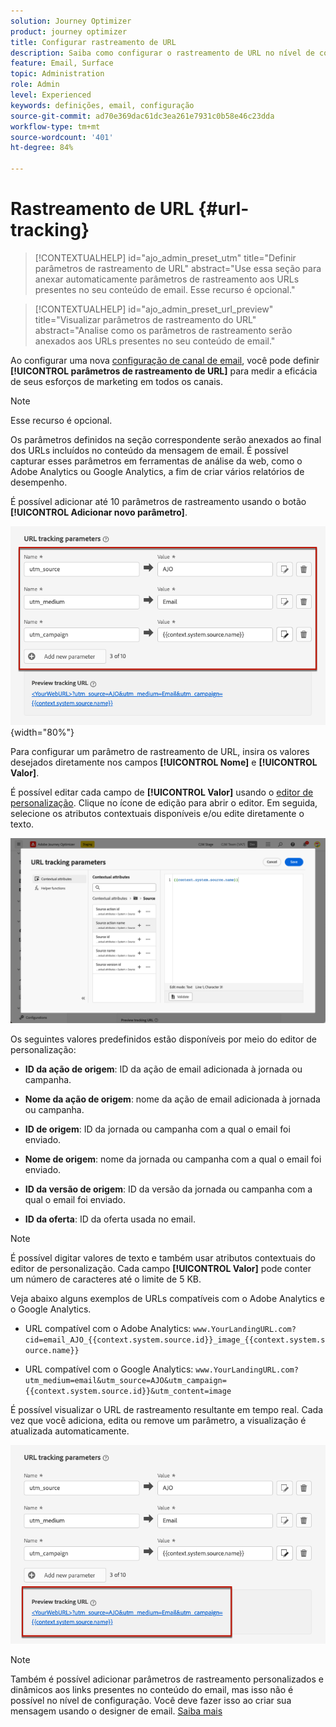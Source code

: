 ```yaml
---
solution: Journey Optimizer
product: journey optimizer
title: Configurar rastreamento de URL
description: Saiba como configurar o rastreamento de URL no nível de configuração de canal de email
feature: Email, Surface
topic: Administration
role: Admin
level: Experienced
keywords: definições, email, configuração
source-git-commit: ad70e369dac61dc3ea261e7931c0b58e46c23dda
workflow-type: tm+mt
source-wordcount: '401'
ht-degree: 84%

---
```



# Rastreamento de URL {#url-tracking}

>[!CONTEXTUALHELP]
>id="ajo_admin_preset_utm"
>title="Definir parâmetros de rastreamento de URL"
>abstract="Use essa seção para anexar automaticamente parâmetros de rastreamento aos URLs presentes no seu conteúdo de email. Esse recurso é opcional."

>[!CONTEXTUALHELP]
>id="ajo_admin_preset_url_preview"
>title="Visualizar parâmetros de rastreamento do URL"
>abstract="Analise como os parâmetros de rastreamento serão anexados aos URLs presentes no seu conteúdo de email."

Ao configurar uma nova [configuração de canal de email](email-settings.md), você pode definir **[!UICONTROL parâmetros de rastreamento de URL]** para medir a eficácia de seus esforços de marketing em todos os canais.

>[!NOTE]
>
>Esse recurso é opcional.

Os parâmetros definidos na seção correspondente serão anexados ao final dos URLs incluídos no conteúdo da mensagem de email. É possível capturar esses parâmetros em ferramentas de análise da web, como o Adobe Analytics ou Google Analytics, a fim de criar vários relatórios de desempenho.

É possível adicionar até 10 parâmetros de rastreamento usando o botão **[!UICONTROL Adicionar novo parâmetro]**.

![](assets/preset-url-tracking.png){width="80%"}

Para configurar um parâmetro de rastreamento de URL, insira os valores desejados diretamente nos campos **[!UICONTROL Nome]** e **[!UICONTROL Valor]**.

É possível editar cada campo de **[!UICONTROL Valor]** usando o [editor de personalização](../personalization/personalization-build-expressions.md). Clique no ícone de edição para abrir o editor. Em seguida, selecione os atributos contextuais disponíveis e/ou edite diretamente o texto.

![](assets/preset-url-tracking-editor.png)

Os seguintes valores predefinidos estão disponíveis por meio do editor de personalização:

* **ID da ação de origem**: ID da ação de email adicionada à jornada ou campanha.

* **Nome da ação de origem**: nome da ação de email adicionada à jornada ou campanha.

* **ID de origem**: ID da jornada ou campanha com a qual o email foi enviado.

* **Nome de origem**: nome da jornada ou campanha com a qual o email foi enviado.

* **ID da versão de origem**: ID da versão da jornada ou campanha com a qual o email foi enviado.

* **ID da oferta**: ID da oferta usada no email.

>[!NOTE]
>
>É possível digitar valores de texto e também usar atributos contextuais do editor de personalização. Cada campo **[!UICONTROL Valor]** pode conter um número de caracteres até o limite de 5 KB.

<!--You can drag and drop the parameters to reorder them.-->

Veja abaixo alguns exemplos de URLs compatíveis com o Adobe Analytics e o Google Analytics.

* URL compatível com o Adobe Analytics: `www.YourLandingURL.com?cid=email_AJO_{{context.system.source.id}}_image_{{context.system.source.name}}`

* URL compatível com o Google Analytics: `www.YourLandingURL.com?utm_medium=email&utm_source=AJO&utm_campaign={{context.system.source.id}}&utm_content=image`

É possível visualizar o URL de rastreamento resultante em tempo real. Cada vez que você adiciona, edita ou remove um parâmetro, a visualização é atualizada automaticamente.

![](assets/preset-url-tracking-preview.png)

>[!NOTE]
>
>Também é possível adicionar parâmetros de rastreamento personalizados e dinâmicos aos links presentes no conteúdo do email, mas isso não é possível no nível de configuração. Você deve fazer isso ao criar sua mensagem usando o designer de email. [Saiba mais](message-tracking.md#url-tracking)
